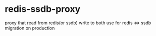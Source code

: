 # redis-ssdb-proxy
proxy that read from redis(or ssdb) write to both use for redis &lt;=> ssdb migration on production
